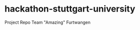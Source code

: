 hackathon-stuttgart-university
==============================

Project Repo Team "Amazing" Furtwangen

